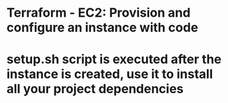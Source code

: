 # Terraform - EC2: Provision and configure an instance with code

# setup.sh script is executed after the instance is created, use it to install all your project dependencies
